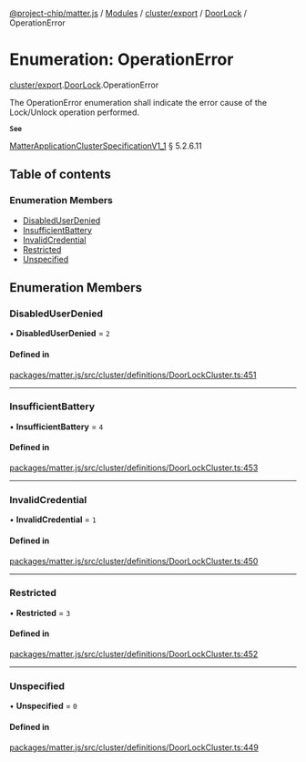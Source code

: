 [@project-chip/matter.js](../README.md) / [Modules](../modules.md) / [cluster/export](../modules/cluster_export.md) / [DoorLock](../modules/cluster_export.DoorLock.md) / OperationError

# Enumeration: OperationError

[cluster/export](../modules/cluster_export.md).[DoorLock](../modules/cluster_export.DoorLock.md).OperationError

The OperationError enumeration shall indicate the error cause of the Lock/Unlock operation performed.

**`See`**

[MatterApplicationClusterSpecificationV1_1](../interfaces/spec_export.MatterApplicationClusterSpecificationV1_1.md) § 5.2.6.11

## Table of contents

### Enumeration Members

- [DisabledUserDenied](cluster_export.DoorLock.OperationError.md#disableduserdenied)
- [InsufficientBattery](cluster_export.DoorLock.OperationError.md#insufficientbattery)
- [InvalidCredential](cluster_export.DoorLock.OperationError.md#invalidcredential)
- [Restricted](cluster_export.DoorLock.OperationError.md#restricted)
- [Unspecified](cluster_export.DoorLock.OperationError.md#unspecified)

## Enumeration Members

### DisabledUserDenied

• **DisabledUserDenied** = ``2``

#### Defined in

[packages/matter.js/src/cluster/definitions/DoorLockCluster.ts:451](https://github.com/project-chip/matter.js/blob/c15b1068/packages/matter.js/src/cluster/definitions/DoorLockCluster.ts#L451)

___

### InsufficientBattery

• **InsufficientBattery** = ``4``

#### Defined in

[packages/matter.js/src/cluster/definitions/DoorLockCluster.ts:453](https://github.com/project-chip/matter.js/blob/c15b1068/packages/matter.js/src/cluster/definitions/DoorLockCluster.ts#L453)

___

### InvalidCredential

• **InvalidCredential** = ``1``

#### Defined in

[packages/matter.js/src/cluster/definitions/DoorLockCluster.ts:450](https://github.com/project-chip/matter.js/blob/c15b1068/packages/matter.js/src/cluster/definitions/DoorLockCluster.ts#L450)

___

### Restricted

• **Restricted** = ``3``

#### Defined in

[packages/matter.js/src/cluster/definitions/DoorLockCluster.ts:452](https://github.com/project-chip/matter.js/blob/c15b1068/packages/matter.js/src/cluster/definitions/DoorLockCluster.ts#L452)

___

### Unspecified

• **Unspecified** = ``0``

#### Defined in

[packages/matter.js/src/cluster/definitions/DoorLockCluster.ts:449](https://github.com/project-chip/matter.js/blob/c15b1068/packages/matter.js/src/cluster/definitions/DoorLockCluster.ts#L449)

